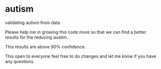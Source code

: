 # autism
validating autism from data 


Please help me in growing this code more so that we can find a better results for the reducing austim.

This results are above 90% confidence.

This open to everyone feel free to do changes and let me know if you have any questions.
